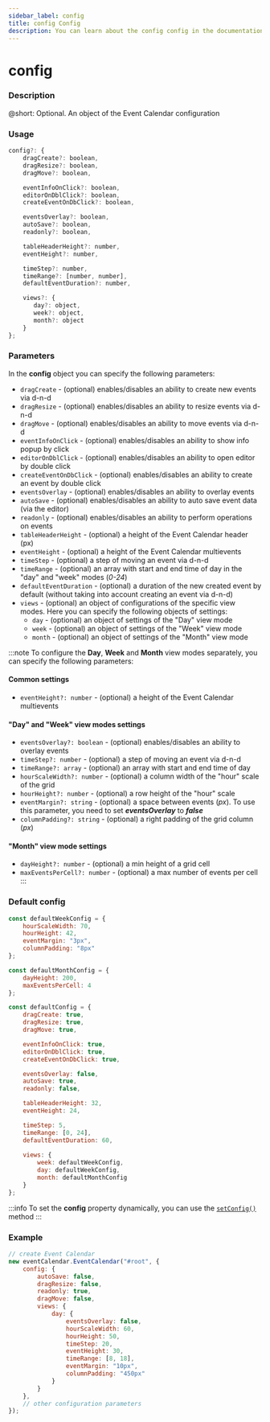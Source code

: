 ```yaml
---
sidebar_label: config
title: config Config
description: You can learn about the config config in the documentation of the DHTMLX JavaScript Event Calendar library. Browse developer guides and API reference, try out code examples and live demos, and download a free 30-day evaluation version of DHTMLX Event Calendar.
---
```


# config

### Description

@short: Optional. An object of the Event Calendar configuration

### Usage

~~~jsx {}
config?: {
    dragCreate?: boolean, 
    dragResize?: boolean,
    dragMove?: boolean,

    eventInfoOnClick?: boolean, 
    editorOnDblClick?: boolean,
    createEventOnDbClick?: boolean,

    eventsOverlay?: boolean,
    autoSave?: boolean,
    readonly?: boolean,

    tableHeaderHeight?: number,
    eventHeight?: number,

    timeStep?: number,
    timeRange?: [number, number],
    defaultEventDuration?: number,

    views?: { 
       day?: object,
       week?: object,
       month?: object
    }
};
~~~

### Parameters

In the **config** object you can specify the following parameters:

- `dragCreate` - (optional) enables/disables an ability to create new events via d-n-d
- `dragResize` - (optional) enables/disables an ability to resize events via d-n-d
- `dragMove` - (optional) enables/disables an ability to move events via d-n-d
- `eventInfoOnClick` - (optional) enables/disables an ability to show info popup by click
- `editorOnDblClick` - (optional) enables/disables an ability to open editor by double click
- `createEventOnDbClick` - (optional) enables/disables an ability to create an event by double click
- `eventsOverlay` - (optional) enables/disables an ability to overlay events
- `autoSave` - (optional) enables/disables an ability to auto save event data (via the editor)
- `readonly` - (optional) enables/disables an ability to perform operations on events
- `tableHeaderHeight` - (optional) a height of the Event Calendar header (px)
- `eventHeight` - (optional) a height of the Event Calendar multievents
- `timeStep` - (optional) a step of moving an event via d-n-d
- `timeRange` - (optional) an array with start and end time of day in the "day" and "week" modes (*0-24*)
- `defaultEventDuration` - (optional) a duration of the new created event by default (without taking into account creating an event via d-n-d)
- `views` - (optional) an object of configurations of the specific view modes. Here you can specify the following objects of settings:
    - `day` - (optional) an object of settings of the "Day" view mode
    - `week` - (optional) an object of settings of the "Week" view mode
    - `month` - (optional) an object of settings of the "Month" view mode

:::note
To configure the **Day**, **Week** and **Month** view modes separately, you can specify the following parameters:

<h4 style = {{color: "green"}}>Common settings</h4>

- `eventHeight?: number` - (optional) a height of the Event Calendar multievents

<h4 style = {{color: "green"}}>"Day" and "Week" view modes settings</h4>

- `eventsOverlay?: boolean` - (optional) enables/disables an ability to overlay events
- `timeStep?: number` - (optional) a step of moving an event via d-n-d
- `timeRange?: array` - (optional) an array with start and end time of day
- `hourScaleWidth?: number` - (optional) a column width of the "hour" scale of the grid
- `hourHeight?: number` - (optional) a row height of the "hour" scale
- `eventMargin?: string` - (optional) a space between events (*px*). To use this parameter, you need to set ***eventsOverlay*** to ***false***
- `columnPadding?: string` - (optional) a right padding of the grid column (*px*)

<h4 style = {{color: "green"}}>"Month" view mode settings</h4>

- `dayHeight?: number` - (optional) a min height of a grid cell 
- `maxEventsPerCell?: number` - (optional) a max number of events per cell
:::

### Default config

~~~jsx {}
const defaultWeekConfig = {
    hourScaleWidth: 70,
    hourHeight: 42,
    eventMargin: "3px",
    columnPadding: "8px"
};

const defaultMonthConfig = {
    dayHeight: 200,
    maxEventsPerCell: 4
};

const defaultConfig = {
    dragCreate: true,
    dragResize: true,
    dragMove: true,

    eventInfoOnClick: true,
    editorOnDblClick: true,
    createEventOnDbClick: true,

    eventsOverlay: false,
    autoSave: true,
    readonly: false,

    tableHeaderHeight: 32,
    eventHeight: 24,

    timeStep: 5,
    timeRange: [0, 24],
    defaultEventDuration: 60,
    
    views: {
        week: defaultWeekConfig,
        day: defaultWeekConfig,
        month: defaultMonthConfig
    }
};
~~~

:::info
To set the **config** property dynamically, you can use the 
[`setConfig()`](api/methods/js_eventcalendar_setconfig_method.md) method
:::

### Example

~~~jsx {3-20}
// create Event Calendar
new eventCalendar.EventCalendar("#root", {
    config: {
        autoSave: false,
        dragResize: false,
        readonly: true,
        dragMove: false,
        views: {
            day: {
                eventsOverlay: false, 
                hourScaleWidth: 60, 
                hourHeight: 50, 
                timeStep: 20, 
                eventHeight: 30, 
                timeRange: [8, 18], 
                eventMargin: "10px", 
                columnPadding: "450px"
            }
        }
    },
    // other configuration parameters
});
~~~
